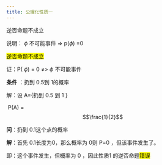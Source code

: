 ```yaml
---
title: 公理化性质一
---
```



逆否命题不成立

说明： $\phi$ 不可能事件 $\Longrightarrow$ p($\phi$) =0

<mark>逆否命题不成立</mark>

证：P( $\phi$) = 0 $\neq$> $\phi$ 不可能事件

**条件** ：扔到 0.5到 1的概率

解：设 A={扔到 0.5 到 1 }

​			 P(A) = $$\frac{1}{2}$$

**问**：扔到 0.1这个点的概率

**解**：首先 0.1长度为0，那么概率为 0则 P=0 ，但该事件发生了。

即：这个事件发生，但概率为 0 ，因此性质1 的逆否命题<mark>错误</mark>



